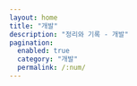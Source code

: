 ```yaml
---
layout: home
title: "개발"
description: "정리와 기록 - 개발"
pagination: 
  enabled: true
  category: "개발"
  permalink: /:num/
---
```

